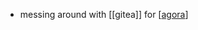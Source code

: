 - messing around with [[gitea]] for [[agora]] 

[//begin]: # "Autogenerated link references for markdown compatibility"
[agora]: agora.md "agora"
[//end]: # "Autogenerated link references"